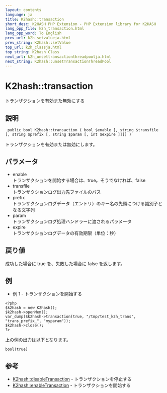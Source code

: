 ```yaml
---
layout: contents
language: ja
title: K2hash::transaction
short_desc: K2HASH PHP Extension - PHP Extension library for K2HASH
lang_opp_file: k2h_transaction.html
lang_opp_word: To English
prev_url: k2h_setvalueja.html
prev_string: K2hash::setValue
top_url: k2h_classja.html
top_string: K2hash Class
next_url: k2h_unsettransactionthreadpoolja.html
next_string: K2hash::unsetTransactionThreadPool
---
```


# K2hash::transaction
トランザクションを有効また無効にする

## 説明

```
 public bool K2hash::transaction ( bool $enable [, string $transfile [, string $prefix [, string $param [, int $expire ]]]] )
```

トランザクションを有効または無効にします。 

## パラメータ
- enable  
トランザクションを開始する場合は、true。そうでなければ、false
- transfile  
トランザクションログ出力先ファイルのパス
- prefix  
トランザクションログデータ（エントリ）のキー名の先頭につける識別子となる文字列
- param  
トランザクションログ処理ハンドラーに渡されるパラメータ
- expire  
トランザクションログデータの有効期限（単位：秒）

## 戻り値
成功した場合に true を、失敗した場合に false を返します。 

## 例
- 例 1 - トランザクションを開始する

```
<?php
$k2hash = new K2hash();
$k2hash->openMem();
var_dump($k2hash->transaction(true, "/tmp/test_k2h_trans", "trans_prefix_", "myparam"));
$k2hash->close();
?>
```

上の例の出力は以下となります。

```
bool(true)
```


## 参考
- [K2hash::disableTransaction](k2h_disabletransactionja.html) - トランザクションを停止する
- [K2hash::enableTransaction](k2h_enabletransactionja.html) - トランザクションを開始する
